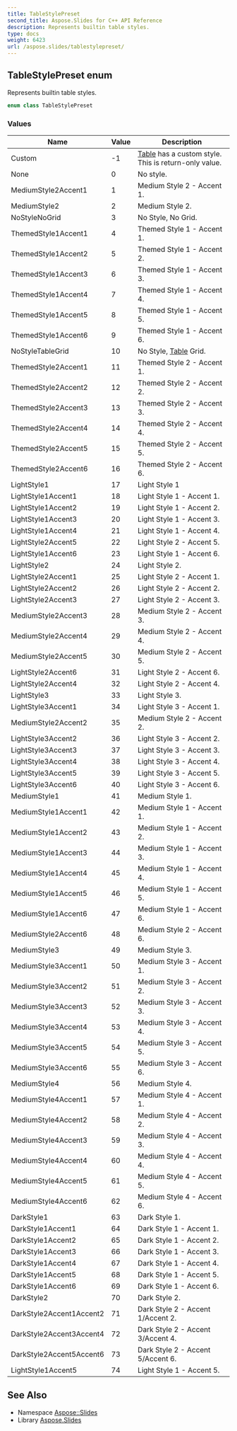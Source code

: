 ```yaml
---
title: TableStylePreset
second_title: Aspose.Slides for C++ API Reference
description: Represents builtin table styles.
type: docs
weight: 6423
url: /aspose.slides/tablestylepreset/
---
```

## TableStylePreset enum


Represents builtin table styles.

```cpp
enum class TableStylePreset
```

### Values

| Name | Value | Description |
| --- | --- | --- |
| Custom | -1 | [Table](../table/) has a custom style. This is return-only value. |
| None | 0 | No style. |
| MediumStyle2Accent1 | 1 | Medium Style 2 - Accent 1. |
| MediumStyle2 | 2 | Medium Style 2. |
| NoStyleNoGrid | 3 | No Style, No Grid. |
| ThemedStyle1Accent1 | 4 | Themed Style 1 - Accent 1. |
| ThemedStyle1Accent2 | 5 | Themed Style 1 - Accent 2. |
| ThemedStyle1Accent3 | 6 | Themed Style 1 - Accent 3. |
| ThemedStyle1Accent4 | 7 | Themed Style 1 - Accent 4. |
| ThemedStyle1Accent5 | 8 | Themed Style 1 - Accent 5. |
| ThemedStyle1Accent6 | 9 | Themed Style 1 - Accent 6. |
| NoStyleTableGrid | 10 | No Style, [Table](../table/) Grid. |
| ThemedStyle2Accent1 | 11 | Themed Style 2 - Accent 1. |
| ThemedStyle2Accent2 | 12 | Themed Style 2 - Accent 2. |
| ThemedStyle2Accent3 | 13 | Themed Style 2 - Accent 3. |
| ThemedStyle2Accent4 | 14 | Themed Style 2 - Accent 4. |
| ThemedStyle2Accent5 | 15 | Themed Style 2 - Accent 5. |
| ThemedStyle2Accent6 | 16 | Themed Style 2 - Accent 6. |
| LightStyle1 | 17 | Light Style 1 |
| LightStyle1Accent1 | 18 | Light Style 1 - Accent 1. |
| LightStyle1Accent2 | 19 | Light Style 1 - Accent 2. |
| LightStyle1Accent3 | 20 | Light Style 1 - Accent 3. |
| LightStyle1Accent4 | 21 | Light Style 1 - Accent 4. |
| LightStyle2Accent5 | 22 | Light Style 2 - Accent 5. |
| LightStyle1Accent6 | 23 | Light Style 1 - Accent 6. |
| LightStyle2 | 24 | Light Style 2. |
| LightStyle2Accent1 | 25 | Light Style 2 - Accent 1. |
| LightStyle2Accent2 | 26 | Light Style 2 - Accent 2. |
| LightStyle2Accent3 | 27 | Light Style 2 - Accent 3. |
| MediumStyle2Accent3 | 28 | Medium Style 2 - Accent 3. |
| MediumStyle2Accent4 | 29 | Medium Style 2 - Accent 4. |
| MediumStyle2Accent5 | 30 | Medium Style 2 - Accent 5. |
| LightStyle2Accent6 | 31 | Light Style 2 - Accent 6. |
| LightStyle2Accent4 | 32 | Light Style 2 - Accent 4. |
| LightStyle3 | 33 | Light Style 3. |
| LightStyle3Accent1 | 34 | Light Style 3 - Accent 1. |
| MediumStyle2Accent2 | 35 | Medium Style 2 - Accent 2. |
| LightStyle3Accent2 | 36 | Light Style 3 - Accent 2. |
| LightStyle3Accent3 | 37 | Light Style 3 - Accent 3. |
| LightStyle3Accent4 | 38 | Light Style 3 - Accent 4. |
| LightStyle3Accent5 | 39 | Light Style 3 - Accent 5. |
| LightStyle3Accent6 | 40 | Light Style 3 - Accent 6. |
| MediumStyle1 | 41 | Medium Style 1. |
| MediumStyle1Accent1 | 42 | Medium Style 1 - Accent 1. |
| MediumStyle1Accent2 | 43 | Medium Style 1 - Accent 2. |
| MediumStyle1Accent3 | 44 | Medium Style 1 - Accent 3. |
| MediumStyle1Accent4 | 45 | Medium Style 1 - Accent 4. |
| MediumStyle1Accent5 | 46 | Medium Style 1 - Accent 5. |
| MediumStyle1Accent6 | 47 | Medium Style 1 - Accent 6. |
| MediumStyle2Accent6 | 48 | Medium Style 2 - Accent 6. |
| MediumStyle3 | 49 | Medium Style 3. |
| MediumStyle3Accent1 | 50 | Medium Style 3 - Accent 1. |
| MediumStyle3Accent2 | 51 | Medium Style 3 - Accent 2. |
| MediumStyle3Accent3 | 52 | Medium Style 3 - Accent 3. |
| MediumStyle3Accent4 | 53 | Medium Style 3 - Accent 4. |
| MediumStyle3Accent5 | 54 | Medium Style 3 - Accent 5. |
| MediumStyle3Accent6 | 55 | Medium Style 3 - Accent 6. |
| MediumStyle4 | 56 | Medium Style 4. |
| MediumStyle4Accent1 | 57 | Medium Style 4 - Accent 1. |
| MediumStyle4Accent2 | 58 | Medium Style 4 - Accent 2. |
| MediumStyle4Accent3 | 59 | Medium Style 4 - Accent 3. |
| MediumStyle4Accent4 | 60 | Medium Style 4 - Accent 4. |
| MediumStyle4Accent5 | 61 | Medium Style 4 - Accent 5. |
| MediumStyle4Accent6 | 62 | Medium Style 4 - Accent 6. |
| DarkStyle1 | 63 | Dark Style 1. |
| DarkStyle1Accent1 | 64 | Dark Style 1 - Accent 1. |
| DarkStyle1Accent2 | 65 | Dark Style 1 - Accent 2. |
| DarkStyle1Accent3 | 66 | Dark Style 1 - Accent 3. |
| DarkStyle1Accent4 | 67 | Dark Style 1 - Accent 4. |
| DarkStyle1Accent5 | 68 | Dark Style 1 - Accent 5. |
| DarkStyle1Accent6 | 69 | Dark Style 1 - Accent 6. |
| DarkStyle2 | 70 | Dark Style 2. |
| DarkStyle2Accent1Accent2 | 71 | Dark Style 2 - Accent 1/Accent 2. |
| DarkStyle2Accent3Accent4 | 72 | Dark Style 2 - Accent 3/Accent 4. |
| DarkStyle2Accent5Accent6 | 73 | Dark Style 2 - Accent 5/Accent 6. |
| LightStyle1Accent5 | 74 | Light Style 1 - Accent 5. |

## See Also

* Namespace [Aspose::Slides](../)
* Library [Aspose.Slides](../../)